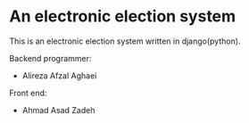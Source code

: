 
# An electronic election system

This is an electronic election system written in django(python).

Backend programmer:
- Alireza Afzal Aghaei

Front end:
- Ahmad Asad Zadeh
